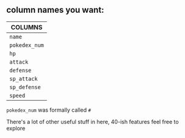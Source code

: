 ## column names you want: 

| COLUMNS       | 
| ------------- |
| `name`        |
| `pokedex_num` | 
| `hp`          |
| `attack`      |
| `defense`     |
| `sp_attack`   | 
| `sp_defense`  |
| `speed`       |

`pokedex_num` was formally called `#`

There's a lot of other useful stuff in here, 40-ish features feel free to explore

